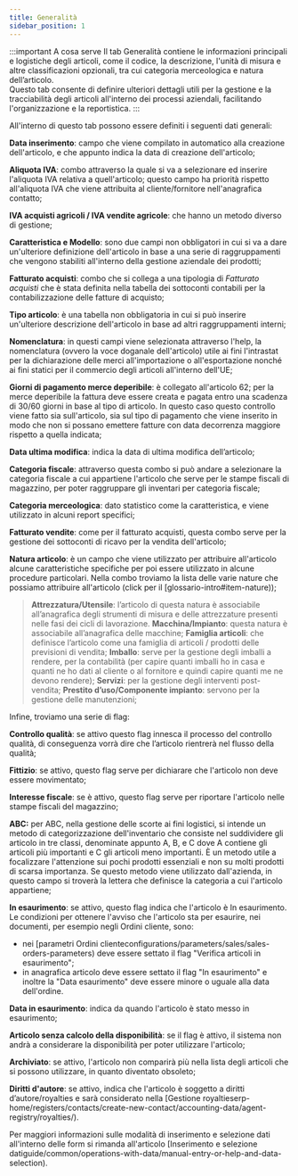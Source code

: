 ```yaml
---
title: Generalità
sidebar_position: 1
---
```


:::important A cosa serve
Il tab Generalità contiene le informazioni principali e logistiche degli articoli, come il codice, la descrizione, l'unità di misura e altre classificazioni opzionali, tra cui categoria merceologica e natura dell’articolo.     
Questo tab consente di definire ulteriori dettagli utili per la gestione e la tracciabilità degli articoli all'interno dei processi aziendali, facilitando l'organizzazione e la reportistica.
:::

All'interno di questo tab possono essere definiti i seguenti dati generali:

**Data inserimento**: campo che viene compilato in automatico alla creazione dell'articolo, e che appunto indica la data di creazione dell'articolo;

**Aliquota IVA**: combo attraverso la quale si va a selezionare ed inserire l'aliquota IVA relativa a quell'articolo; questo campo ha priorità rispetto all'aliquota IVA che viene attribuita al cliente/fornitore nell'anagrafica contatto;

**IVA acquisti agricoli / IVA vendite agricole**: che hanno un metodo diverso di gestione;

**Caratteristica e Modello**: sono due campi non obbligatori in cui si va a dare un'ulteriore definizione dell'articolo in base a una serie di raggruppamenti che vengono stabiliti all'interno della gestione aziendale dei prodotti; 

**Fatturato acquisti**: combo che si collega a una tipologia di *Fatturato acquisti* che è stata definita nella tabella dei sottoconti contabili per la contabilizzazione delle fatture di acquisto;

**Tipo articolo**: è una tabella non obbligatoria in cui si può inserire un'ulteriore descrizione dell'articolo in base ad altri raggruppamenti interni;

**Nomenclatura**: in questi campi viene selezionata attraverso l'help, la nomenclatura (ovvero la voce doganale dell'articolo) utile ai fini l'intrastat per la dichiarazione delle merci all'importazione o all'esportazione nonché ai fini statici per il commercio degli articoli all'interno dell'UE;

**Giorni di pagamento merce deperibile**: è collegato all'articolo 62; per la merce deperibile la fattura deve essere creata e pagata entro una scadenza di 30/60 giorni in base al tipo di articolo. In questo caso questo controllo viene fatto sia sull'articolo, sia sul tipo di pagamento che viene inserito in modo che non si possano emettere fatture con data decorrenza maggiore rispetto a quella indicata;
	
**Data ultima modifica**: indica la data di ultima modifica dell’articolo;

**Categoria fiscale**: attraverso questa combo si può andare a selezionare la categoria fiscale a cui appartiene l'articolo che serve per le stampe fiscali di magazzino, per poter raggruppare gli inventari per categoria fiscale;

**Categoria merceologica**: dato statistico come la caratteristica, e viene utilizzato in alcuni report specifici; 

**Fatturato vendite**: come per il fatturato acquisti, questa combo serve per la gestione dei sottoconti di ricavo per la vendita dell'articolo; 

**Natura articolo**: è un campo che viene utilizzato per attribuire all'articolo alcune caratteristiche specifiche per poi essere utilizzato in alcune procedure particolari. Nella combo troviamo la lista delle varie nature che possiamo attribuire all'articolo (click per il [glossario-intro#item-nature));

> **Attrezzatura/Utensile**: l’articolo di questa natura è associabile all’anagrafica degli strumenti di misura e delle attrezzature presenti nelle fasi dei cicli di lavorazione.
> **Macchina/Impianto**: questa natura è associabile all’anagrafica delle macchine;
> **Famiglia articoli**: che definisce l’articolo come una famiglia di articoli / prodotti delle previsioni di vendita;
> **Imballo**: serve per la gestione degli imballi a rendere, per la contabilità (per capire quanti imballi ho in casa e quanti ne ho dati al cliente o al fornitore e quindi capire quanti me ne devono rendere);
> **Servizi**: per la gestione degli interventi post-vendita;
> **Prestito d’uso/Componente impianto**: servono per la gestione delle manutenzioni;

Infine, troviamo una serie di flag:	

**Controllo qualità**: se attivo questo flag innesca il processo del controllo qualità, di conseguenza vorrà dire che l’articolo rientrerà nel flusso della qualità;

**Fittizio**: se attivo, questo flag serve per dichiarare che l'articolo non deve essere movimentato;

**Interesse fiscale**: se è attivo, questo flag serve per riportare l'articolo nelle stampe fiscali del magazzino;

**ABC:** per ABC, nella gestione delle scorte ai fini logistici, si intende un metodo di categorizzazione dell'inventario che consiste nel suddividere gli articolo in tre classi, denominate appunto A, B, e C dove A contiene gli articoli più importanti e C gli articoli meno importanti. È un metodo utile a focalizzare l'attenzione sui pochi prodotti essenziali e non su molti prodotti di scarsa importanza. Se questo metodo viene utilizzato dall'azienda, in questo campo si troverà la lettera che definisce la categoria a cui l'articolo appartiene;

**In esaurimento**: se attivo, questo flag indica che l'articolo è In esaurimento.         
Le condizioni per ottenere l'avviso che l'articolo sta per esaurire, nei documenti, per esempio negli Ordini cliente, sono:
- nei [parametri Ordini clienteconfigurations/parameters/sales/sales-orders-parameters) deve essere settato il flag "Verifica articoli in esaurimento";             
- in anagrafica articolo deve essere settato il flag "In esaurimento" e inoltre la "Data esaurimento" deve essere minore o uguale alla data dell'ordine.          

**Data in esaurimento**: indica da quando l'articolo è stato messo in esaurimento;

**Articolo senza calcolo della disponibilità**: se il flag è attivo, il sistema non andrà a considerare la disponibilità per poter utilizzare l'articolo;

**Archiviato**: se attivo, l'articolo non comparirà più nella lista degli articoli che si possono utilizzare, in quanto diventato obsoleto;

**Diritti d'autore**: se attivo, indica che l'articolo è soggetto a diritti d’autore/royalties e sarà considerato nella [Gestione royaltieserp-home/registers/contacts/create-new-contact/accounting-data/agent-registry/royalties/).       

Per maggiori informazioni sulle modalità di inserimento e selezione dati all'interno delle form si rimanda all'articolo [Inserimento e selezione datiguide/common/operations-with-data/manual-entry-or-help-and-data-selection).

